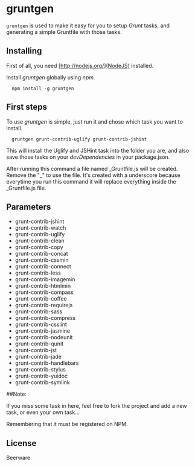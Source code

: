 # gruntgen

`gruntgen` is used to make it easy for you to setup _Grunt_ tasks, and generating a simple Gruntfile with those tasks.

## Installing

First of all, you need [http://nodejs.org/](NodeJS) installed.

Install _gruntgen_ globally using _npm_.

```
  npm install -g gruntgen
```

## First steps

To use _gruntgen_ is simple, just run it and chose which task you want to install.

```
  gruntgen grunt-contrib-uglify grunt-contrib-jshint
```

This will install the Uglify and JSHint task into the folder you are, and also save those tasks on your _devDependencies_ in your package.json.

After running this command a file named \_Gruntfile.js will be created. Remove the "\_" to use the file. It's created with a underscore because everytime you run this command it will replace everything inside the \_Gruntfile.js file.

## Parameters

- grunt-contrib-jshint
- grunt-contrib-watch
- grunt-contrib-uglify
- grunt-contrib-clean
- grunt-contrib-copy
- grunt-contrib-concat
- grunt-contrib-cssmin
- grunt-contrib-connect
- grunt-contrib-less
- grunt-contrib-imagemin
- grunt-contrib-htmlmin
- grunt-contrib-compass
- grunt-contrib-coffee
- grunt-contrib-requirejs
- grunt-contrib-sass
- grunt-contrib-compress
- grunt-contrib-csslint
- grunt-contrib-jasmine
- grunt-contrib-nodeunit
- grunt-contrib-qunit
- grunt-contrib-jst
- grunt-contrib-jade
- grunt-contrib-handlebars
- grunt-contrib-stylus
- grunt-contrib-yuidoc
- grunt-contrib-symlink

##Note:

If you miss some task in here, feel free to fork the project and add a new task, or even your own task...

Remembering that it must be registered on NPM.

## License
Beerware
